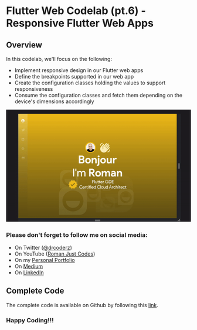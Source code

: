 # Flutter Web Codelab (pt.6) - Responsive Flutter Web Apps

## Overview

In this codelab, we'll focus on the following:

- Implement responsive design in our Flutter web apps
- Define the breakpoints supported in our web app
- Create the configuration classes holding the values to support responsiveness
- Consume the configuration classes and fetch them depending on the device's dimensions accordingly

![Responsive UI](responsiveness.gif)

### Please don't forget to follow me on social media:

- On Twitter ([@drcoderz](https://www.twitter.com/drcoderz))
- On YouTube ([Roman Just Codes](https://www.youtube.com/channel/UCKsp3r1ERjCpKJtD2n5WtPg))
- On my [Personal Portfolio](https://romanjustcodes.web.app/)
- On [Medium](https://medium.com/@romanejaquez)
- On [LinkedIn](https://www.linkedin.com/in/roman-jaquez-8941a424/)

## Complete Code

The complete code is available on Github by following this [link](https://github.com/romanejaquez/roman-web-portfolio.git).

### Happy Coding!!!